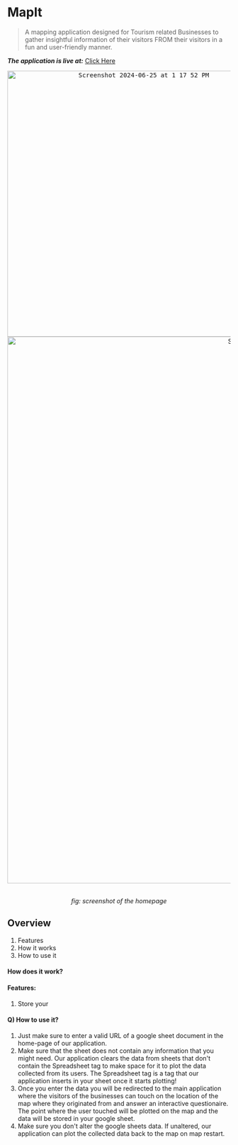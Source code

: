 # MapIt
> A mapping application designed for Tourism related Businesses to gather insightful information of their visitors FROM their visitors in a fun and user-friendly manner.  
  
  
_**The application is live at:**_ [Click Here](https://georgey764.github.io/MapIt/home-page.html)  
  
<div align="center"><kbd><img width="600" alt="Screenshot 2024-06-25 at 1 17 52 PM" src="https://github.com/Georgey764/MapIt/assets/127057827/73841e4d-aac6-4eb4-a90a-f9402f793719"></kbd><img width="1234" alt="Screenshot 2024-06-25 at 1 33 20 PM" src="https://github.com/Georgey764/MapIt/assets/127057827/88d62d88-0658-418f-9c60-44c319a351d0"><br/><br/><p><i>fig: screenshot of the homepage</i></p></div>  

## Overview
1. Features
2. How it works
3. How to use it

  
#### How does it work?


#### Features:
1. Store your
  
#### Q) How to use it?
1. Just make sure to enter a valid URL of a google sheet document in the home-page of our application.
2. Make sure that the sheet does not contain any information that you might need. Our application clears the data from sheets that don't contain the Spreadsheet tag to make space for it to plot the data collected from its users. The Spreadsheet tag is a tag that our application inserts in your sheet once it starts plotting!
3. Once you enter the data you will be redirected to the main application where the visitors of the businesses can touch on the location of the map where they originated from and answer an interactive questionaire. The point where the user touched will be plotted on the map and the data will be stored in your google sheet.
4. Make sure you don't alter the google sheets data. If unaltered, our application can plot the collected data back to the map on map restart.
